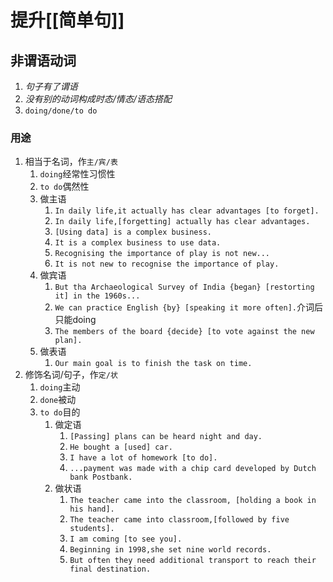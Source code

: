 # 提升[[简单句]]
## 非谓语动词
1. _句子有了谓语_
2. _没有别的动词构成时态/情态/语态搭配_
3. `doing/done/to do`
### 用途
1. 相当于名词，作`主/宾/表`
	1. `doing`经常性习惯性
	2. `to do`偶然性
	3. 做主语
		1. `In daily life,it actually has clear advantages [to forget].`
		2. `In daily life,[forgetting] actually has clear advantages.`
		3. `[Using data] is a complex business.`
		4. `It is a complex business to use data.`
		5. `Recognising the importance of play is not new...`
		6. `It is not new to recognise the importance of play.`
	4. 做宾语
		1. `But tha Archaeological Survey of India {began} [restorting it] in the 1960s...`
		2. `We can practice English {by} [speaking it more often].`介词后只能doing
		3. `The members of the board {decide} [to vote against the new plan].`
	5. 做表语
		1. `Our main goal is to finish the task on time.`
2. 修饰名词/句子，作`定/状`
	1. `doing`主动
	2. `done`被动
	3. `to do`目的
		1. 做定语
			1. `[Passing] plans can be heard night and day.`
			2. `He bought a [used] car.`
			3. `I have a lot of homework [to do].`
			4. `...payment was made with a chip card developed by Dutch bank Postbank.`
		2. 做状语
			1. `The teacher came into the classroom, [holding a book in his hand].`
			2. `The teacher came into classroom,[followed by five students].`
			3. `I am coming [to see you].`
			4. `Beginning in 1998,she set nine world records.`
			5. `But often they need additional transport to reach their final destination.`